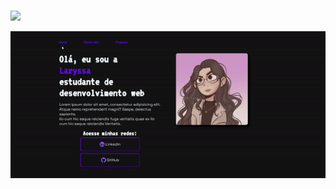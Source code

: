 <h1 align="center"> 
    <p></p>
</h1>

<p align="left">
    <img width=150 src="https://img.shields.io/badge/STATUS-EM_DESENVOLVIMENTO-GREEN"/>
</p>

<p align="center">
    <img width=800 src="gif.gif"/>
</p>
<p align="center">
<a href""</a>
</p>
